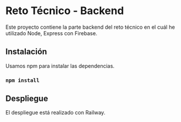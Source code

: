 # Reto Técnico - Backend

Este proyecto contiene la parte backend del reto técnico en el cuál he utilizado Node, Express con Firebase.

## Instalación

Usamos npm para instalar las dependencias.

### `npm install`

## Despliegue

El despliegue está realizado con Railway.
